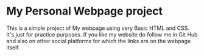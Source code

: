<h1>My Personal Webpage project</h1>
This is a simple project of My webpage using very Basic HTML and CSS.
It's just for practice purposes.
If you like my website do follow me in Git Hub and also on other social platforms for which the links are on the webpage itself.
